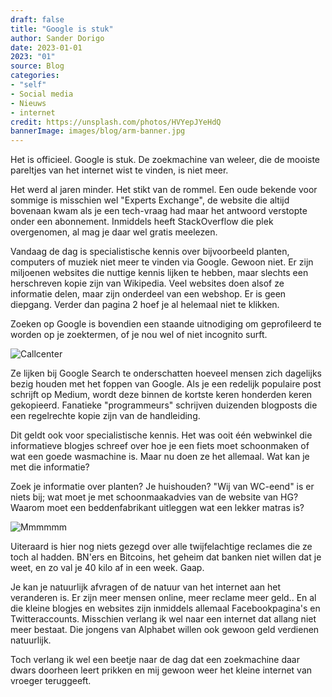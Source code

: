 ```yaml
---
draft: false
title: "Google is stuk"
author: Sander Dorigo
date: 2023-01-01
2023: "01"
source: Blog
categories:
- "self"
- Social media
- Nieuws
- internet
credit: https://unsplash.com/photos/HVYepJYeHdQ
bannerImage: images/blog/arm-banner.jpg
---
```


Het is officieel. Google is stuk. De zoekmachine van weleer, die de mooiste pareltjes van het internet wist te vinden, is niet meer. 

<!--more-->

Het werd al jaren minder. Het stikt van de rommel. Een oude bekende voor sommige is misschien wel "Experts Exchange", de website die altijd bovenaan kwam als je een tech-vraag had maar het antwoord verstopte onder een abonnement. Inmiddels heeft StackOverflow die plek overgenomen, al mag je daar wel gratis meelezen. 

Vandaag de dag is specialistische kennis over bijvoorbeeld planten, computers of muziek niet meer te vinden via Google. Gewoon niet. Er zijn miljoenen websites die nuttige kennis lijken te hebben, maar slechts een herschreven kopie zijn van Wikipedia. Veel websites doen alsof ze informatie delen, maar zijn onderdeel van een webshop. Er is geen diepgang. Verder dan pagina 2 hoef je al helemaal niet te klikken.

Zoeken op Google is bovendien een staande uitnodiging om geprofileerd te worden op je zoektermen, of je nou wel of niet incognito surft.

![Callcenter](/images/blog/arm.jpg 'Photo by Fredrick Tendong on Unsplash')

Ze lijken bij Google Search te onderschatten hoeveel mensen zich dagelijks bezig houden met het foppen van Google. Als je een redelijk populaire post schrijft op Medium, wordt deze binnen de kortste keren honderden keren gekopieerd. Fanatieke "programmeurs" schrijven duizenden blogposts die een regelrechte kopie zijn van de handleiding.

Dit geldt ook voor specialistische kennis. Het was ooit één webwinkel die informatieve blogjes schreef over hoe je een fiets moet schoonmaken of wat een goede wasmachine is. Maar nu doen ze het allemaal. Wat kan je met die informatie?

Zoek je informatie over planten? Je huishouden? "Wij van WC-eend" is er niets bij; wat moet je met schoonmaakadvies van de website van HG? Waarom moet een beddenfabrikant uitleggen wat een lekker matras is?

![Mmmmmm](/images/blog/think.png)

Uiteraard is hier nog niets gezegd over alle twijfelachtige reclames die ze toch al hadden. BN'ers en Bitcoins, het geheim dat banken niet willen dat je weet, en zo val je 40 kilo af in een week. Gaap. 

Je kan je natuurlijk afvragen of de natuur van het internet aan het veranderen is. Er zijn meer mensen online, meer reclame meer geld.. En al die kleine blogjes en websites zijn inmiddels allemaal Facebookpagina's en Twitteraccounts. Misschien verlang ik wel naar een internet dat allang niet meer bestaat. Die jongens van Alphabet willen ook gewoon geld verdienen natuurlijk.

Toch verlang ik wel een beetje naar de dag dat een zoekmachine daar dwars doorheen leert prikken en mij gewoon weer het kleine internet van vroeger teruggeeft.  
